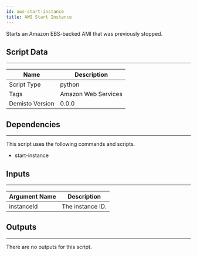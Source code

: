 ```yaml
---
id: aws-start-instance
title: AWS Start Instance
---
```


Starts an Amazon EBS-backed AMI that was previously stopped.
## Script Data
---

| **Name** | **Description** |
| --- | --- |
| Script Type | python |
| Tags | Amazon Web Services |
| Demisto Version | 0.0.0 |

## Dependencies
---
This script uses the following commands and scripts.
* start-instance

## Inputs
---

| **Argument Name** | **Description** |
| --- | --- |
| instanceId | The instance ID. |

## Outputs
---
There are no outputs for this script.
